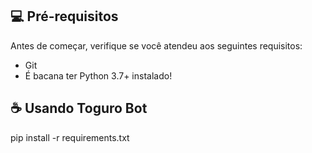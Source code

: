 

## 💻 Pré-requisitos

Antes de começar, verifique se você atendeu aos seguintes requisitos:

<!---Estes são apenas requisitos de exemplo. Adicionar, duplicar ou remover conforme necessário--->

- Git
- É bacana ter Python 3.7+ instalado!

## ☕ Usando Toguro Bot

pip install -r requirements.txt

